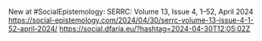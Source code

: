 New at #SocialEpistemology: SERRC: Volume 13, Issue 4, 1–52, April 2024 https://social-epistemology.com/2024/04/30/serrc-volume-13-issue-4-1-52-april-2024/ https://social.dfaria.eu/?hashtag=2024-04-30T12:05:02Z